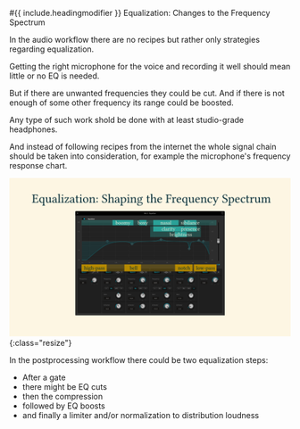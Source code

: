 #{{ include.headingmodifier }} Equalization: Changes to the Frequency Spectrum

In the audio workflow there are no recipes but rather only strategies regarding equalization.

Getting the right microphone for the voice and recording it well should mean little or no EQ is needed.

But if there are unwanted frequencies they could be cut. And if there is not enough of some other frequency its range could be boosted.

Any type of such work shold be done with at least studio-grade headphones.

And instead of following recipes from the internet the whole signal chain should be taken into consideration, for example the microphone's frequency response chart.

![Equalization](/tec/log/audio/images/EQ-Equalization.png){:class="resize"}

In the postprocessing workflow there could be two equalization steps:

- After a gate
- there might be EQ cuts
- then the compression
- followed by EQ boosts
- and finally a limiter and/or normalization to distribution loudness